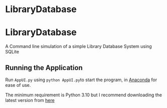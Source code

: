 # LibraryDatabase

# LibraryDatabase
A Command line simulation of a simple Library Database System using SQLite

## Running the Application
Run `AppUI.py` using `python AppUI.py`to start the program, in [Anaconda](https://www.anaconda.com/) for ease of use.

The minimum requirement is Python 3.10 but I recommend downloading the latest version from [here](https://www.python.org/downloads/)

